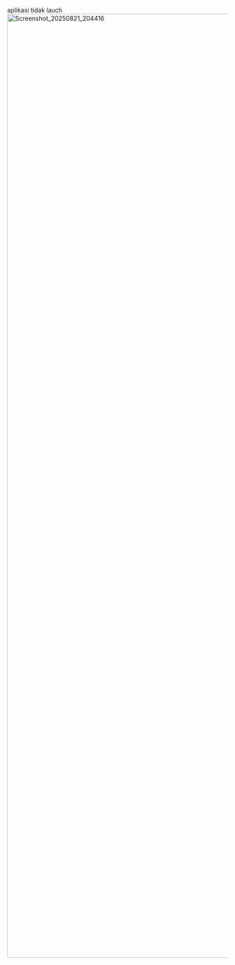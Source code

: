 aplikasi tidak lauch
<img width="1080" height="2160" alt="Screenshot_20250821_204416" src="https://github.com/user-attachments/assets/8a602bbf-5ceb-4506-a2a4-e880eddb1a28" />
